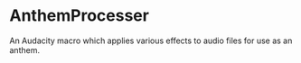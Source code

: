 # AnthemProcesser
An Audacity macro which applies various effects to audio files for use as an anthem.
